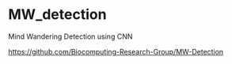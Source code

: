 # MW_detection
Mind Wandering Detection using CNN

https://github.com/Biocomputing-Research-Group/MW-Detection
